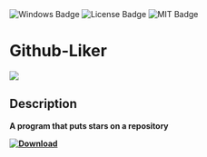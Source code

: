 <div id="badges">
  <img src="https://img.shields.io/badge/Windows-blue?logo=Windows&logoColor=white&style=for-the-badge" alt="Windows Badge"/>
  <img src="https://img.shields.io/badge/License-dark?logo=License&logoColor=white&style=for-the-badge" alt="License Badge"/>
  <img src="https://img.shields.io/badge/MIT-grey?logo=MIT&logoColor=white&style=for-the-badge" alt="MIT Badge"/>
</div>
<h1>Github-Liker</h1>
<p><img src="https://repository-images.githubusercontent.com/853699629/dc160594-b7ca-458a-b654-ca58669bdae3"/></p>
<h2>Description</h2>
<p><strong>A program that puts stars on a repository</p>
</ol>
<a href="https://github.com/FlyXall/Github-Liker/releases/tag/DOWNLOAD">
<img src="https://img.shields.io/badge/Download-blue?logo=Download&logoColor=white&style=for-the-badge" alt="Download"/>
